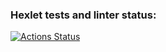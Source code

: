### Hexlet tests and linter status:
[![Actions Status](https://github.com/trio91/frontend-project-46/actions/workflows/hexlet-check.yml/badge.svg)](https://github.com/trio91/frontend-project-46/actions)